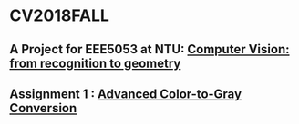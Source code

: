 # CV2018FALL
## A Project for EEE5053 at NTU: [Computer Vision: from recognition to geometry](http://media.ee.ntu.edu.tw/courses/cv/18F/)
## Assignment 1 : [Advanced Color-to-Gray Conversion](./Assignment1)
